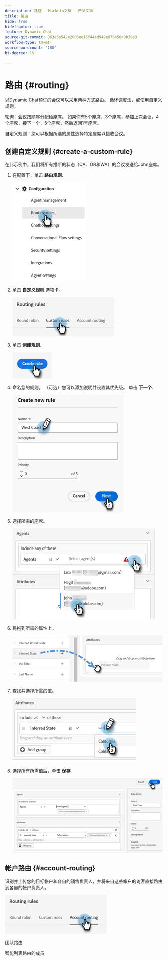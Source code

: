 ```yaml
---
description: 路径 — Marketo文档 — 产品文档
title: 路由
hide: true
hidefromtoc: true
feature: Dynamic Chat
source-git-commit: 863e5e542e2006ee15f44ad949e876e56a9b39e3
workflow-type: tm+mt
source-wordcount: '188'
ht-degree: 1%

---
```


# 路由 {#routing}

以Dynamic Chat预订的会议可以采用两种方式路由。 循环调度法，或使用自定义规则。

轮询：会议按顺序分配给座席。 如果你有5个座席，3个座席，参加上次会议，4个座席，接下一个，5个座席，然后返回1号座席。

自定义规则：您可以根据所选的属性选择特定座席以接收会议。

## 创建自定义规则 {#create-a-custom-rule}

在此示例中，我们将所有推断的状态（CA、OR和WA）的会议发送给John座席。

1. 在配置下，单击 **路由规则**.

   ![](assets/routing-1.png)

1. 单击 **自定义规则** 选项卡。

   ![](assets/routing-2.png)

1. 单击 **创建规则**.

   ![](assets/routing-3.png)

1. 命名您的规则。 （可选）您可以添加说明并设置其优先级。 单击 **下一个**.

   ![](assets/routing-4.png)

1. 选择所需的座席。

   ![](assets/routing-5.png)

1. 将拖到所需的属性上。

   ![](assets/routing-6.png)

1. 查找并选择所需的值。

   ![](assets/routing-7.png)

1. 选择所有所需值后，单击 **保存**.

   ![](assets/routing-8.png)

## 帐户路由 {#account-routing}

识别并上传您的目标帐户和各自的销售负责人，并将来自这些帐户的访客直接路由到各自的帐户负责人。

![](assets/routing-9.png)

团队路由

智能列表路由的成员
